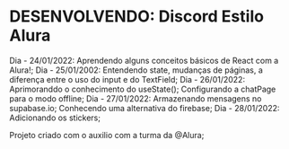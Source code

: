 # DESENVOLVENDO: Discord Estilo Alura

Dia - 24/01/2022: 
Aprendendo alguns conceitos básicos de React com a Alura!;
Dia - 25/01/2002:
Entendendo state, mudanças de páginas, a diferença entre o uso do input e do TextField;
Dia - 26/01/2022:
Aprimoranddo o conhecimento do useState(); Configurando a chatPage para o modo offline;
Dia - 27/01/2022:
Armazenando mensagens no supabase.io; Conhecendo uma alternativa do firebase;
Dia - 28/01/2022:
Adicionando os stickers;

Projeto criado com o auxilio com a turma da @Alura;